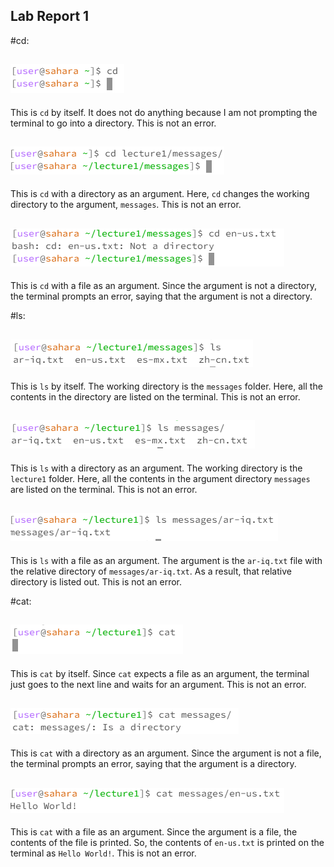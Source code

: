## **Lab Report 1**

#cd:

![Image](Capture.PNG)
---
This is `cd` by itself. It does not do anything because I am not prompting the terminal to go into a directory. This is not an error.

![Image](Capture1.PNG)
---
This is `cd` with a directory as an argument. Here, `cd` changes the working directory to the argument, `messages`. This is not an error.

![Image](Capture2.PNG)
---
This is `cd` with a file as an argument. Since the argument is not a directory, the terminal prompts an error, saying that the argument is not a directory.

#ls:

![Image](Capture3.PNG)
---
This is `ls` by itself. The working directory is the `messages` folder. Here, all the contents in the directory are listed on the terminal. This is not an error.

![Image](Capture4.PNG)
---
This is `ls` with a directory as an argument. The working directory is the `lecture1` folder. Here, all the contents in the argument directory `messages` are listed on the terminal. This is not an error.

![Image](Capture5.PNG)
---
This is `ls` with a file as an argument. The argument is the `ar-iq.txt` file with the relative directory of `messages/ar-iq.txt`. As a result, that relative directory is listed out. This is not an error.

#cat:

![Image](Capture6.PNG)
---
This is `cat` by itself. Since `cat` expects a file as an argument, the terminal just goes to the next line and waits for an argument. This is not an error.

![Image](Capture7.PNG)
---
This is `cat` with a directory as an argument. Since the argument is not a file, the terminal prompts an error, saying that the argument is a directory.

![Image](Capture8.PNG)
---
This is `cat` with a file as an argument. Since the argument is a file, the contents of the file is printed. So, the contents of `en-us.txt` is printed on the terminal as `Hello World!`. This is not an error.


